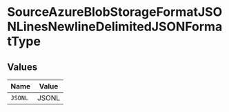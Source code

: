 # SourceAzureBlobStorageFormatJSONLinesNewlineDelimitedJSONFormatType


## Values

| Name    | Value   |
| ------- | ------- |
| `JSONL` | JSONL   |